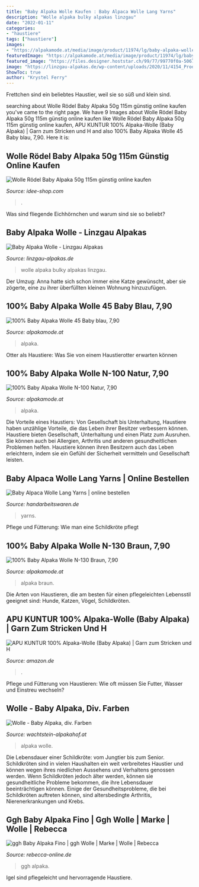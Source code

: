 ```yaml
---
title: "Baby Alpaka Wolle Kaufen : Baby Alpaca Wolle Lang Yarns"
description: "Wolle alpaka bulky alpakas linzgau"
date: "2022-01-11"
categories:
- "haustiere"
tags: ["haustiere"]
images:
- "https://alpakamode.at/media/image/product/11974/lg/baby-alpaka-wolle-strickwolle-kaufen_13.jpg"
featuredImage: "https://alpakamode.at/media/image/product/11974/lg/baby-alpaka-wolle-strickwolle-kaufen_13.jpg"
featured_image: "https://files.designer.hoststar.ch/99/77/99770f0a-5067-4f8a-8bd4-b350fcb8b7a5.jpg"
image: "https://linzgau-alpakas.de/wp-content/uploads/2020/11/4154_Product-1350x2048.jpg"
ShowToc: true
author: "Krystel Ferry"
---
```



Frettchen sind ein beliebtes Haustier, weil sie so süß und klein sind.

	

		
searching about Wolle Rödel Baby Alpaka 50g 115m günstig online kaufen you've came to the right page. We have 9 Images about Wolle Rödel Baby Alpaka 50g 115m günstig online kaufen like Wolle Rödel Baby Alpaka 50g 115m günstig online kaufen, APU KUNTUR 100% Alpaka-Wolle (Baby Alpaka) | Garn zum Stricken und H and also 100% Baby Alpaka Wolle 45 Baby blau, 7,90. Here it is:
		
    
## Wolle Rödel Baby Alpaka 50g 115m Günstig Online Kaufen

<img loading=lazy src="https://www.idee-shop.com/media/image/0f/2a/31/vgk100009530_1.jpg" onerror="this.onerror=null;this.src='https://tse3.mm.bing.net/th?id=OIP.Xolj6VE2pzyHt-7GDIHYigHaHa&amp;pid=15.1';" alt="Wolle Rödel Baby Alpaka 50g 115m günstig online kaufen">

_Source: idee-shop.com_

>. 

	

Was sind fliegende Eichhörnchen und warum sind sie so beliebt?

    
## Baby Alpaka Wolle - Linzgau Alpakas

<img loading=lazy src="https://linzgau-alpakas.de/wp-content/uploads/2020/11/4154_Product-1350x2048.jpg" onerror="this.onerror=null;this.src='https://tse1.mm.bing.net/th?id=OIP.qVPhP6dl3hIQb5iq4-NWfwHaLP&amp;pid=15.1';" alt="Baby Alpaka Wolle - Linzgau Alpakas">

_Source: linzgau-alpakas.de_

>wolle alpaka bulky alpakas linzgau. 

	

Der Umzug: Anna hatte sich schon immer eine Katze gewünscht, aber sie zögerte, eine zu ihrer überfüllten kleinen Wohnung hinzuzufügen.

    
## 100% Baby Alpaka Wolle 45 Baby Blau, 7,90

<img loading=lazy src="https://alpakamode.at/media/image/product/11974/lg/baby-alpaka-wolle-strickwolle-kaufen_13.jpg" onerror="this.onerror=null;this.src='https://tse2.mm.bing.net/th?id=OIP.N7uCNw5pIgnN2vYXgRiY1gHaLP&amp;pid=15.1';" alt="100% Baby Alpaka Wolle 45 Baby blau, 7,90">

_Source: alpakamode.at_

>alpaka. 

	

Otter als Haustiere: Was Sie von einem Haustierotter erwarten können

    
## 100% Baby Alpaka Wolle N-100 Natur, 7,90

<img loading=lazy src="https://alpakamode.at/media/image/product/11975/lg/baby-alpaka-wolle-strickwolle-kaufen_4.jpg" onerror="this.onerror=null;this.src='https://tse1.mm.bing.net/th?id=OIP.CuUnKI6tiwhBon-G7Cyp8wHaLP&amp;pid=15.1';" alt="100% Baby Alpaka Wolle N-100 Natur, 7,90">

_Source: alpakamode.at_

>alpaka. 

	

Die Vorteile eines Haustiers: Von Gesellschaft bis Unterhaltung, Haustiere haben unzählige Vorteile, die das Leben ihrer Besitzer verbessern können.
Haustiere bieten Gesellschaft, Unterhaltung und einen Platz zum Ausruhen. Sie können auch bei Allergien, Arthritis und anderen gesundheitlichen Problemen helfen. Haustiere können ihren Besitzern auch das Leben erleichtern, indem sie ein Gefühl der Sicherheit vermitteln und Gesellschaft leisten.

    
## Baby Alpaca Wolle Lang Yarns | Online Bestellen

<img loading=lazy src="https://www.handarbeitswaren.de/out/pictures/master/product/1/6(12).jpg" onerror="this.onerror=null;this.src='https://tse3.mm.bing.net/th?id=OIP.ld0hPjLEPCuG6FVxh5xgJQHaHG&amp;pid=15.1';" alt="Baby Alpaca Wolle Lang Yarns | online bestellen">

_Source: handarbeitswaren.de_

>yarns. 

	

Pflege und Fütterung: Wie man eine Schildkröte pflegt

    
## 100% Baby Alpaka Wolle N-130 Braun, 7,90

<img loading=lazy src="https://alpakamode.at/media/image/product/11978/lg/baby-alpaka-wolle-strickwolle-kaufen_10.jpg" onerror="this.onerror=null;this.src='https://tse4.mm.bing.net/th?id=OIP.pmezUH3Pfzsl_1ACZyZfEwHaLP&amp;pid=15.1';" alt="100% Baby Alpaka Wolle N-130 Braun, 7,90">

_Source: alpakamode.at_

>alpaka braun. 

	

Die Arten von Haustieren, die am besten für einen pflegeleichten Lebensstil geeignet sind: Hunde, Katzen, Vögel, Schildkröten.

    
## APU KUNTUR 100% Alpaka-Wolle (Baby Alpaka) | Garn Zum Stricken Und H

<img loading=lazy src="https://images-na.ssl-images-amazon.com/images/I/71-0k0IZkzL._AC_SY606_.jpg" onerror="this.onerror=null;this.src='https://tse1.mm.bing.net/th?id=OIP.7STYkPqFepIq4SBAnZlVkwHaE8&amp;pid=15.1';" alt="APU KUNTUR 100% Alpaka-Wolle (Baby Alpaka) | Garn zum Stricken und H">

_Source: amazon.de_

>. 

	

Pflege und Fütterung von Haustieren: Wie oft müssen Sie Futter, Wasser und Einstreu wechseln?

    
## Wolle - Baby Alpaka, Div. Farben

<img loading=lazy src="https://files.designer.hoststar.ch/99/77/99770f0a-5067-4f8a-8bd4-b350fcb8b7a5.jpg" onerror="this.onerror=null;this.src='https://tse4.mm.bing.net/th?id=OIP.ZdetETAuxd2aZwmSB2pylgHaE8&amp;pid=15.1';" alt="Wolle - Baby Alpaka, div. Farben">

_Source: wachtstein-alpakahof.at_

>alpaka wolle. 

	

Die Lebensdauer einer Schildkröte: vom Jungtier bis zum Senior.
Schildkröten sind in vielen Haushalten ein weit verbreitetes Haustier und können wegen ihres niedlichen Aussehens und Verhaltens genossen werden. Wenn Schildkröten jedoch älter werden, können sie gesundheitliche Probleme bekommen, die ihre Lebensdauer beeinträchtigen können. Einige der Gesundheitsprobleme, die bei Schildkröten auftreten können, sind altersbedingte Arthritis, Nierenerkrankungen und Krebs.

    
## Ggh Baby Alpaka Fino | Ggh Wolle | Marke | Wolle | Rebecca

<img loading=lazy src="https://www.rebecca-online.de/media/image/59/11/9f/ggh-BabyAlpakaFino-010b.jpg" onerror="this.onerror=null;this.src='https://tse3.mm.bing.net/th?id=OIP.Y9anwkKpG3P947aLvakr8QHaHa&amp;pid=15.1';" alt="ggh Baby Alpaka Fino | ggh Wolle | Marke | Wolle | Rebecca">

_Source: rebecca-online.de_

>ggh alpaka. 

	

Igel sind pflegeleicht und hervorragende Haustiere.


